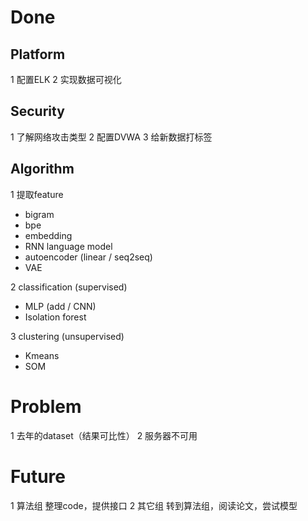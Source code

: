 # Done
## Platform
1 配置ELK
2 实现数据可视化

## Security
1 了解网络攻击类型
2 配置DVWA
3 给新数据打标签

## Algorithm
1 提取feature
  - bigram
  - bpe
  - embedding
  - RNN language model
  - autoencoder (linear / seq2seq)
  - VAE

2 classification (supervised)
  - MLP (add / CNN)
  - Isolation forest

3 clustering (unsupervised)
  - Kmeans
  - SOM


# Problem
1 去年的dataset（结果可比性）
2 服务器不可用


# Future
1 算法组 整理code，提供接口
2 其它组 转到算法组，阅读论文，尝试模型
